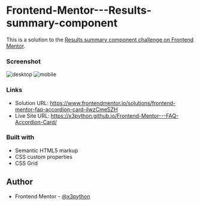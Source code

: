 # Frontend-Mentor---Results-summary-component
This is a solution to the [Results summary component challenge on Frontend Mentor](https://www.frontendmentor.io/challenges/results-summary-component-CE_K6s0maV).

### Screenshot
![desktop](https://user-images.githubusercontent.com/83002862/222051891-ff36b519-24a4-454b-aac4-2cea838839fe.gif)
![mobile](https://user-images.githubusercontent.com/83002862/222051906-779b88a7-d5be-4e17-b37a-1d58a28191ba.gif)



### Links

- Solution URL: https://www.frontendmentor.io/solutions/frontend-mentor-faq-accordion-card-ilwzCmeSZH
- Live Site URL: https://x3python.github.io/Frontend-Mentor---FAQ-Accordion-Card/

### Built with

- Semantic HTML5 markup
- CSS custom properties
- CSS Grid

## Author

- Frontend Mentor - [@x3python](https://www.frontendmentor.io/profile/x3python)
